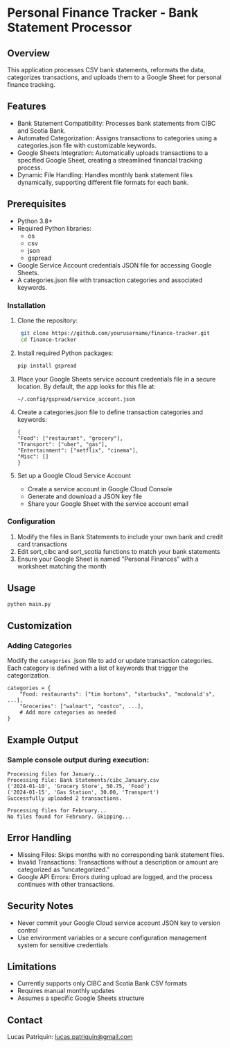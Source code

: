 # Personal Finance Tracker - Bank Statement Processor

## Overview

This application processes CSV bank statements, reformats the data, categorizes transactions, and uploads them to a Google Sheet for personal finance tracking.

## Features

- Bank Statement Compatibility: Processes bank statements from CIBC and Scotia Bank.
- Automated Categorization: Assigns transactions to categories using a categories.json file with customizable keywords.
- Google Sheets Integration: Automatically uploads transactions to a specified Google Sheet, creating a streamlined financial
tracking process.
- Dynamic File Handling: Handles monthly bank statement files dynamically, supporting different file formats for each bank.

## Prerequisites
- Python 3.8+
- Required Python libraries:
	- os
	- csv
	- json
	- gspread
- Google Service Account credentials JSON file for accessing Google Sheets.
- A categories.json file with transaction categories and associated keywords.

### Installation

1. Clone the repository:
   ```bash
    git clone https://github.com/yourusername/finance-tracker.git
    cd finance-tracker
   ```

2. Install required Python packages:
   ```bash
   pip install gspread
   ```

3.	Place your Google Sheets service account credentials file in a secure location. By default, the app looks for this file at:
    ```
    ~/.config/gspread/service_account.json
    ```

4.	Create a categories.json file to define transaction categories and keywords:
    ```
    {
    "Food": ["restaurant", "grocery"],
    "Transport": ["uber", "gas"],
    "Entertainment": ["netflix", "cinema"],
    "Misc": []
    }
    ```

5. Set up a Google Cloud Service Account
   - Create a service account in Google Cloud Console
   - Generate and download a JSON key file
   - Share your Google Sheet with the service account email

### Configuration

1. Modify the files in Bank Statements to include your own bank and credit card transactions
2. Edit sort_cibc and sort_scotia functions to match your bank statements
3. Ensure your Google Sheet is named "Personal Finances" with a worksheet matching the month

## Usage

```bash
python main.py
```

## Customization

### Adding Categories
Modify the `categories` .json file to add or update transaction categories. Each category is defined with a list of keywords that trigger the categorization.

```
categories = {
    "Food: restaurants": ["tim hortons", "starbucks", "mcdonald's", ...],
    "Groceries": ["walmart", "costco", ...],
    # Add more categories as needed
}
```

## Example Output

### Sample console output during execution:
```
Processing files for January...
Processing file: Bank Statements/cibc_January.csv
('2024-01-10', 'Grocery Store', 50.75, 'Food')
('2024-01-15', 'Gas Station', 30.00, 'Transport')
Successfully uploaded 2 transactions.

Processing files for February...
No files found for February. Skipping...
```

## Error Handling

- Missing Files: Skips months with no corresponding bank statement files.
- Invalid Transactions: Transactions without a description or amount are categorized as “uncategorized.”
- Google API Errors: Errors during upload are logged, and the process continues with other transactions.

## Security Notes

- Never commit your Google Cloud service account JSON key to version control
- Use environment variables or a secure configuration management system for sensitive credentials

## Limitations

- Currently supports only CIBC and Scotia Bank CSV formats
- Requires manual monthly updates
- Assumes a specific Google Sheets structure

## Contact

Lucas Patriquin: lucas.patriquin@gmail.com
